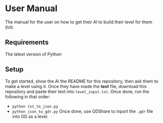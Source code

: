 # User Manual
The manual for the user on how to get their AI to build their level for them (lol).

## Requirements
The latest version of Python

## Setup
To get started, show the AI the README for this repository, then 
ask them to make a level using it. Once they have made the **text** file, download this repository and paste their text into `level_input.txt`. Once done, run the following
in that order:
- `python txt_to_json.py`
- `python json_to_gdr.py`
Once done, use GDShare to inport the `.gdr` file into GD as a level.
